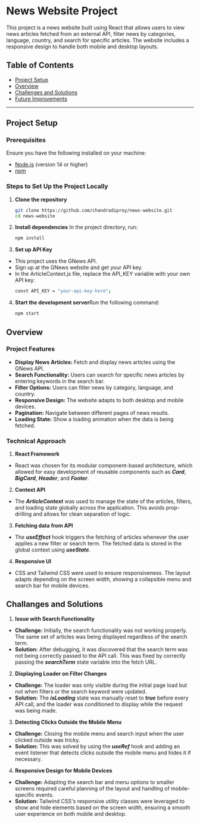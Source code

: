 # News Website Project

This project is a news website built using React that allows users to view news articles fetched from an external API, filter news by categories, language, country, and search for specific articles. The website includes a responsive design to handle both mobile and desktop layouts.

## Table of Contents
- [Project Setup](#project-setup)
- [Overview](#overview)
- [Challenges and Solutions](#challenges-and-solutions)
- [Future Improvements](#future-improvements)

---

## Project Setup

### Prerequisites
Ensure you have the following installed on your machine:
- [Node.js](https://nodejs.org/) (version 14 or higher)
- [npm](https://www.npmjs.com/)

### Steps to Set Up the Project Locally

1. **Clone the repository**
   ```bash
   git clone https://github.com/chandradiproy/news-website.git
   cd news-website
2. **Install dependencies** In the project directory, run:
    ```bash
    npm install
3. **Set up API Key**

- This project uses the GNews API.
- Sign up at the GNews website and get your API key.
- In the ArticleContext.js file, replace the API_KEY variable with your own API key:
    ```bash
    const API_KEY = "your-api-key-here";
4. **Start the development server**Run the following command:
    ```bash
    npm start

## Overview
### Project Features
-   **Display News Articles:** Fetch and display news articles using the GNews API.
-   **Search Functionality:** Users can search for specific news articles by entering keywords in the search bar.
-   **Filter Options:** Users can filter news by category, language, and country.
-   **Responsive Design:** The website adapts to both desktop and mobile devices.
-   **Pagination:** Navigate between different pages of news results.
-   **Loading State:** Show a loading animation when the data is being fetched.

### Technical Approach
1. **React Framework**
- React was chosen for its modular component-based architecture, which allowed for easy development of reusable components such as ***Card***, ***BigCard***, ***Header***, and ***Footer***.

2. **Context API**
- The ***ArticleContext*** was used to manage the state of the articles, filters, and loading state globally across the application. This avoids prop-drilling and allows for clean separation of logic.

3. **Fetching data from API**
- The ***useEffect*** hook triggers the fetching of articles whenever the user applies a new filter or search term. The fetched data is stored in the global context using ***useState***.

4. **Responsive UI**
- CSS and Tailwind CSS were used to ensure responsiveness. The layout adapts depending on the screen width, showing a collapsible menu and search bar for mobile devices.

## Challanges and Solutions
1. **Issue with Search Functionality**
- **Challenge:** Initially, the search functionality was not working properly. The same set of articles was being displayed regardless of the search term.
- **Solution:** After debugging, it was discovered that the search term was not being correctly passed to the API call. This was fixed by correctly passing the ***searchTerm*** state variable into the fetch URL.

2. **Displaying Loader on Filter Changes**

- **Challenge:** The loader was only visible during the initial page load but not when filters or the search keyword were updated.
- **Solution:** The ***isLoading*** state was manually reset to ***true*** before every API call, and the loader was conditioned to display while the request was being made.

3. **Detecting Clicks Outside the Mobile Menu**

- **Challenge:** Closing the mobile menu and search input when the user clicked outside was tricky.
- **Solution:** This was solved by using the ***useRef*** hook and adding an event listener that detects clicks outside the mobile menu and hides it if necessary.

4. **Responsive Design for Mobile Devices**

- **Challenge:** Adapting the search bar and menu options to smaller screens required careful planning of the layout and handling of mobile-specific events.
- **Solution:** Tailwind CSS's responsive utility classes were leveraged to show and hide elements based on the screen width, ensuring a smooth user experience on both mobile and desktop.